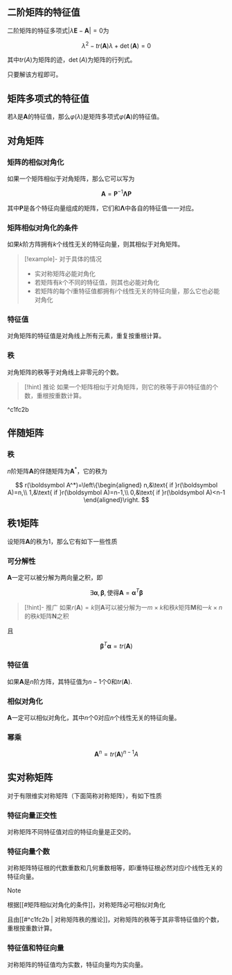 ## 二阶矩阵的特征值

二阶矩阵的特征多项式$|\lambda\boldsymbol E-\boldsymbol A|=0$为

$$
\lambda^2-tr(\boldsymbol A)\lambda+\det(\boldsymbol A)=0
$$

其中$tr(A)$为矩阵的迹，$\det(A)$为矩阵的行列式。

只要解该方程即可。

## 矩阵多项式的特征值

若$\lambda$是$\boldsymbol A$的特征值，那么$\varphi(\lambda)$是矩阵多项式$\varphi(\boldsymbol A)$的特征值。

## 对角矩阵

### 矩阵的相似对角化

如果一个矩阵相似于对角矩阵，那么它可以写为

$$
\boldsymbol A=\boldsymbol P^{-1}\boldsymbol\Lambda\boldsymbol P
$$


其中$\boldsymbol P$是各个特征向量组成的矩阵，它们和$\boldsymbol\Lambda$中各自的特征值一一对应。

### 矩阵相似对角化的条件

如果$k$阶方阵拥有$k$个线性无关的特征向量，则其相似于对角矩阵。

>[!example]- 对于具体的情况
> - 实对称矩阵必能对角化
> - 若矩阵有$k$个不同的特征值，则其也必能对角化
> - 若矩阵的每个$i$重特征值都拥有$i$个线性无关的特征向量，那么它也必能对角化

### 特征值

对角矩阵的特征值是对角线上所有元素，重复按重根计算。

### 秩

对角矩阵的秩等于对角线上非零元的个数。

>[!hint] 推论
> 如果一个矩阵相似于对角矩阵，则它的秩等于非0特征值的个数，重根按重数计算。

^c1fc2b

## 伴随矩阵

### 秩

$n$阶矩阵$\boldsymbol A$的伴随矩阵为$\boldsymbol A^*$，它的秩为

$$
r(\boldsymbol A^*)=\left\{\begin{aligned}
n,&\text{ if }r(\boldsymbol A)=n,\\
1,&\text{ if }r(\boldsymbol A)=n-1,\\
0,&\text{ if }r(\boldsymbol A)<n-1
\end{aligned}\right.
$$

## 秩1矩阵

设矩阵$\boldsymbol A$的秩为1，那么它有如下一些性质

### 可分解性

$\boldsymbol A$一定可以被分解为两向量之积，即

$$
\exists\boldsymbol\alpha,\boldsymbol\beta,\text{使得}\boldsymbol A=\boldsymbol\alpha^T\boldsymbol\beta
$$

>[!hint]- 推广
> 如果$r(\boldsymbol A)=k$则$\boldsymbol A$可以被分解为一$m\times k$和秩$k$矩阵$\boldsymbol M$和一$k\times n$的秩$k$矩阵$\boldsymbol N$之积

且

$$
\boldsymbol\beta^T\boldsymbol\alpha=tr(\boldsymbol A)
$$

### 特征值

如果$\boldsymbol A$是$n$阶方阵，其特征值为$n-1$个0和$tr(\boldsymbol A)$.

### 相似对角化

$\boldsymbol A$一定可以相似对角化，其中$n$个0对应$n$个线性无关的特征向量。

### 幂乘

$$
\boldsymbol A^n=tr(\boldsymbol A)^{n-1}A
$$

## 实对称矩阵

对于有限维实对称矩阵（下面简称对称矩阵），有如下性质

### 特征向量正交性

对称矩阵不同特征值对应的特征向量是正交的。

### 特征向量个数

对称矩阵特征根的代数重数和几何重数相等，即$i$重特征根必然对应$i$个线性无关的特征向量。

>[!note]
>根据[[#矩阵相似对角化的条件]]，对称矩阵必可相似对角化
> 
>且由[[#^c1fc2b | 对称矩阵秩的推论]]，对称矩阵的秩等于其非零特征值的个数，重根按重数计算。

### 特征值和特征向量

对称矩阵的特征值均为实数，特征向量均为实向量。